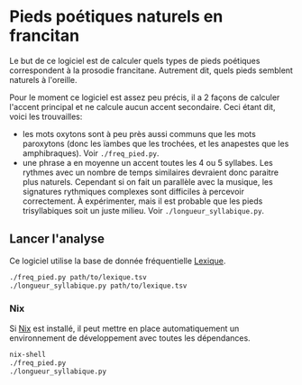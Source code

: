 # Pieds poétiques naturels en francitan

Le but de ce logiciel est de calculer quels types de pieds poétiques correspondent à la prosodie francitane. Autrement dit, quels pieds semblent naturels à l'oreille.

Pour le moment ce logiciel est assez peu précis, il a 2 façons de calculer l'accent principal et ne calcule aucun accent secondaire. Ceci étant dit, voici les trouvailles:

- les mots oxytons sont à peu près aussi communs que les mots paroxytons (donc les ïambes que les trochées, et les anapestes que les amphibraques). Voir `./freq_pied.py`.
- une phrase a en moyenne un accent toutes les 4 ou 5 syllabes. Les rythmes avec un nombre de temps similaires devraient donc paraitre plus naturels. Cependant si on fait un parallèle avec la musique, les signatures rythmiques complexes sont difficiles à percevoir correctement. À expérimenter, mais il est probable que les pieds trisyllabiques soit un juste milieu. Voir `./longueur_syllabique.py`.

## Lancer l'analyse

Ce logiciel utilise la base de donnée fréquentielle [Lexique](http://www.lexique.org/).

```sh
./freq_pied.py path/to/lexique.tsv
./longueur_syllabique.py path/to/lexique.tsv
```

### Nix

Si [Nix](https://nixos.org/) est installé, il peut mettre en place automatiquement un environnement de développement avec toutes les dépendances.

```sh
nix-shell
./freq_pied.py
./longueur_syllabique.py
```
